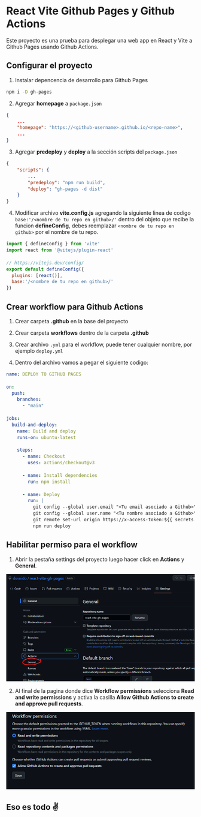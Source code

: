 # React Vite Github Pages y Github Actions

Este proyecto es una prueba para desplegar una web app en React y Vite a Github Pages usando Github Actions.

## Configurar el proyecto

1. Instalar depencencia de desarrollo para Github Pages
```bash
npm i -D gh-pages
```

2. Agregar **homepage** a `package.json`
```json
{
    ...
    "homepage": "https://<github-username>.github.io/<repo-name>",
    ...
}
```

3. Agregar **predeploy** y **deploy** a la sección scripts del `package.json`
```json
{
    "scripts": {
        ...
        "predeploy": "npm run build",
        "deploy": "gh-pages -d dist"
    }
}
```

4. Modificar archivo **vite.config.js** agregando la siguiente linea de codigo `base:'/<nombre de tu repo en github>/'` dentro del objeto que recibe la funcion **defineConfig**, debes reemplazar `<nombre de tu repo en github>` por el nombre de tu repo.
```javascript
import { defineConfig } from 'vite'
import react from '@vitejs/plugin-react'

// https://vitejs.dev/config/
export default defineConfig({
  plugins: [react()],
  base:'/<nombre de tu repo en github>/'
})
```

## Crear workflow para Github Actions

1. Crear carpeta **.github** en la base del proyecto 

2. Crear carpeta **workflows** dentro de la carpeta **.github**

3. Crear archivo `.yml` para el workflow, puede tener cualquier nombre, por ejemplo `deploy.yml`

4. Dentro del archivo vamos a pegar el siguiente codigo:
```yml
name: DEPLOY TO GITHUB PAGES

on:
  push:
    branches:
      - "main"

jobs:
  build-and-deploy:
    name: Build and deploy
    runs-on: ubuntu-latest

    steps:
      - name: Checkout
        uses: actions/checkout@v3

      - name: Install dependencies
        run: npm install

      - name: Deploy
        run: |
          git config --global user.email "<Tu email asociado a Github>"
          git config --global user.name "<Tu nombre asociado a Github>"
          git remote set-url origin https://x-access-token:${{ secrets.GITHUB_TOKEN }}@github.com/${{ github.repository }} 
          npm run deploy
```

## Habilitar permiso para el workflow

1. Abrir la pestaña settings del proyecto luego hacer click en **Actions** y **General**.

![Settings](/public/permissions-1.png)

2. Al final de la pagina donde dice **Workflow permissions** selecciona **Read and write permissions** y activa la casilla **Allow Github Actions to create and approve pull requests**.

![Settings](/public/permissions-2.png)

## Eso es todo :v:

